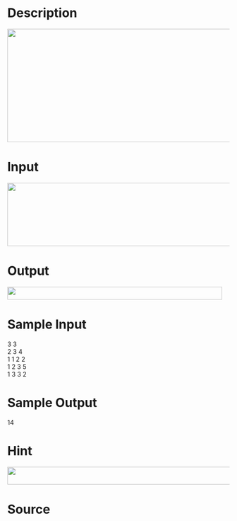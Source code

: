 
# Description

<div class="content"><p><img height="256" alt="" width="762" src="/source/bzoj/3265/img/aHR0cHM6Ly9seWRzeS5jb20vSnVkZ2VPbmxpbmUvdXBsb2FkLzIwMTMwOC8xKDIpLmpwZw==.jpg"/></p></div>

# Input

<div class="content"><p><img height="143" alt="" width="773" src="/source/bzoj/3265/img/aHR0cHM6Ly9seWRzeS5jb20vSnVkZ2VPbmxpbmUvdXBsb2FkLzIwMTMwOC8yLmpwZw==.jpg"/></p></div>

# Output

<div class="content"><p><img height="29" alt="" width="487" src="/source/bzoj/3265/img/aHR0cHM6Ly9seWRzeS5jb20vSnVkZ2VPbmxpbmUvdXBsb2FkLzIwMTMwOC8zLmpwZw==.jpg"/></p></div>

# Sample Input

<div class="content"><span class="sampledata">3 3 <br/>
2 3 4<br/>
1 1 2 2<br/>
1 2 3 5<br/>
1 3 3 2</span></div>

# Sample Output

<div class="content"><span class="sampledata">14</span></div>

# Hint

<div class="content"><p></p><p><img height="40" alt="" width="639" src="/source/bzoj/3265/img/aHR0cHM6Ly9seWRzeS5jb20vSnVkZ2VPbmxpbmUvdXBsb2FkLzIwMTMwOC80LmpwZw==.jpg"/></p><p></p></div>

# Source

<div class="content"><p><a href="problemset.php?search="></a></p></div>

